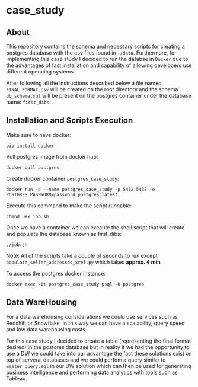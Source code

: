# case_study
## About
This repository contains the schema and necessary scripts for creating a postgres database with the csv files found in `./data`. Furthermore, for implementing this case study I decided to run the databse in `Docker` due to the advantages of fast installation and capability of allowing developers use different operating systems. 

After following all the instructions described below a file named `FINAL_FORMAT.csv` will be created on the root directory and the schema `db_schema.sql` will be present on the postgres container under the database name: `first_dibs`.  

## Installation and Scripts Execution
Make sure to have docker:
    
    pip install docker

Pull postgres image from docker hub:

    docker pull postgres

Create docker container `postgres_case_study`:

    docker run -d --name postgres_case_study -p 5432:5432 -e POSTGRES_PASSWORD=password postgres:latest

Execute this command to make the script runnable:
    
    chmod u+x job.sh

Once we have a container we can execute the shell script that will create and populate the database known as first_dibs:

    ./job.sh

Note: All of the scripts take a couple of seconds to run except `populate_seller_addresses_xref.py` which takes **approx. 4 min**.

To access the postgres docker instance:

    docker exec -it postgres_case_study psql -U postgres

## Data WareHousing 
For a data warehousing considerations  we could use services such as Redshift or Snowflake, in this way we can have a scalability, query speed and low data warehousing costs.

For this case study I decided to create a table (representing the final format desired) in the postgres database but in reality if we had the opportunity to use a DW we could take into our advantage the fact these solutions exist on top of serveral databases and we could perfom a query similar to `master_query.sql` in our DW solution which can then be used for generating business intelligence and performing data analytics with tools such as Tableau.

